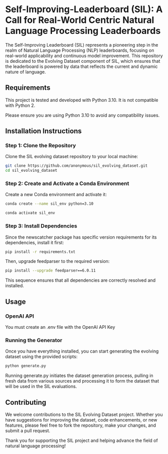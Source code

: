# Self-Improving-Leaderboard (SIL): A Call for Real-World Centric Natural Language Processing Leaderboards
The Self-Improving Leaderboard (SIL) represents a pioneering step in the realm of Natural Language Processing (NLP) leaderboards, focusing on real-world applicability and continuous model improvement. This repository is dedicated to the Evolving Dataset component of SIL, which ensures that the leaderboard is powered by data that reflects the current and dynamic nature of language.

## Requirements
This project is tested and developed with Python 3.10. It is not compatible with Python 2.

Please ensure you are using Python 3.10 to avoid any compatibility issues.

## Installation Instructions

### Step 1: Clone the Repository

Clone the SIL evolving dataset repository to your local machine:

```bash
git clone https://github.com/anonymous/sil_evolving_dataset.git
cd sil_evolving_dataset
```

### Step 2: Create and Activate a Conda Environment

Create a new Conda environment and activate it:

```bash
conda create --name sil_env python=3.10
```
```bash
conda activate sil_env
```

### Step 3: Install Dependencies

Since the newscatcher package has specific version requirements for its dependencies, install it first:

```bash
pip install -r requirements.txt
```

Then, upgrade feedparser to the required version:

```bash
pip install --upgrade feedparser==6.0.11
```

This sequence ensures that all dependencies are correctly resolved and installed.

## Usage
### OpenAI API
You must create an .env file with the OpenAI API Key

### Running the Generator
Once you have everything installed, you can start generating the evolving dataset using the provided scripts:

```bash
python generate.py
```

Running generate.py initiates the dataset generation process, pulling in fresh data from various sources and processing it to form the dataset that will be used in the SIL evaluations.

## Contributing
We welcome contributions to the SIL Evolving Dataset project. Whether you have suggestions for improving the dataset, code enhancements, or new features, please feel free to fork the repository, make your changes, and submit a pull request.

Thank you for supporting the SIL project and helping advance the field of natural language processing!
